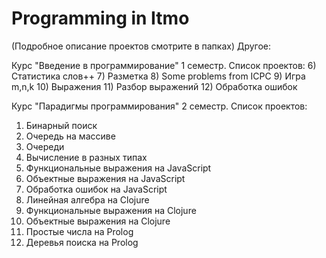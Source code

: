 # Programming in Itmo
(Подробное описание проектов смотрите в папках)
Другое:



Курс "Введение в программирование" 1 семестр. Список проектов:
6) Статистика слов++
7) Разметка
8) Some problems from ICPC
9) Игра m,n,k
10) Выражения
11) Разбор выражений
12) Обработка ошибок


Курс "Парадигмы программирования" 2 семестр. Список проектов:
1) Бинарный поиск
2) Очередь на массиве
3) Очереди
4) Вычисление в разных типах
5) Функциональные выражения на JavaScript
6) Объектные выражения на JavaScript
7) Обработка ошибок на JavaScript
8) Линейная алгебра на Clojure
9) Функциональные выражения на Clojure
10) Объектные выражения на Clojure
11) Простые числа на Prolog
12) Деревья поиска на Prolog
